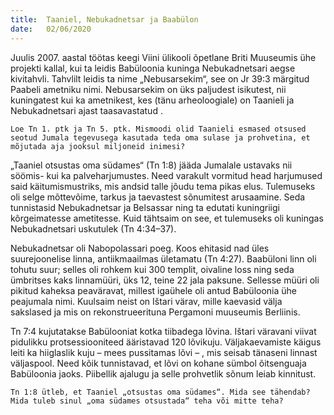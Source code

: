 ```yaml
---
title:  Taaniel, Nebukadnetsar ja Baabülon
date:   02/06/2020
---
```


Juulis 2007. aastal töötas keegi Viini ülikooli õpetlane Briti Muuseumis ühe projekti kallal, kui ta leidis Babüloonia kuninga Nebukadnetsari aegse kivitahvli. Tahvlilt leidis ta nime „Nebusarsekim“, see on Jr 39:3 märgitud Paabeli ametniku nimi. Nebusarsekim on üks paljudest isikutest, nii kuningatest kui ka ametnikest, kes (tänu arheoloogiale) on Taanieli ja Nebukadnetsari ajast taasavastatud .

`Loe Tn 1. ptk ja Tn 5. ptk. Mismoodi olid Taanieli esmased otsused seotud Jumala tegevusega kasutada teda oma sulase ja prohvetina, et mõjutada aja jooksul miljoneid inimesi?`

„Taaniel otsustas oma südames“ (Tn 1:8) jääda Jumalale ustavaks nii söömis- kui ka palveharjumustes. Need varakult vormitud head harjumused said käitumismustriks, mis andsid talle jõudu tema pikas elus. Tulemuseks oli selge mõttevõime, tarkus ja taevastest sõnumitest arusaamine. Seda tunnistasid Nebukadnetsar ja Belsassar ning ta edutati kuningriigi kõrgeimatesse ametitesse. Kuid tähtsaim on see, et tulemuseks oli kuningas Nebukadnetsari uskutulek (Tn 4:34–37).

Nebukadnetsar oli Nabopolassari poeg. Koos ehitasid nad üles suurejoonelise linna, antiikmaailmas ületamatu (Tn 4:27). Baabüloni linn oli tohutu suur; selles oli rohkem kui 300 templit, oivaline loss ning seda ümbritses kaks linnamüüri, üks 12, teine 22 jala paksune. Sellesse müüri oli pikitud kaheksa peaväravat, millest igaühele oli antud Babüloonia ühe peajumala nimi. Kuulsaim neist on Ištari värav, mille kaevasid välja sakslased ja mis on rekonstrueerituna Pergamoni muuseumis Berliinis.

Tn 7:4 kujutatakse Babülooniat kotka tiibadega lõvina. Ištari väravani viivat pidulikku protsessiooniteed ääristavad 120 lõvikuju. Väljakaevamiste käigus leiti ka hiiglaslik kuju – mees pussitamas lõvi – , mis seisab tänaseni linnast väljaspool. Need kõik tunnistavad, et lõvi on kohane sümbol õitsenguaja Babüloonia jaoks. Piibellik ajalugu ja selle prohvetlik sõnum leiab kinnitust.

`Tn 1:8 ütleb, et Taaniel „otsustas oma südames“. Mida see tähendab? Mida tuleb sinul „oma südames otsustada“ teha või mitte teha?`
